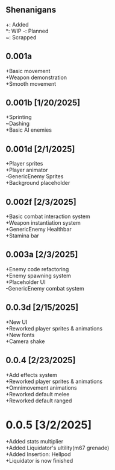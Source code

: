 ## Shenanigans  
+: Added  
*: WIP 
-: Planned   
~: Scrapped

## 0.001a  
+Basic movement  
+Weapon demonstration  
+Smooth movement  
  
## 0.001b [1/20/2025]  
+Sprinting  
~Dashing  
+Basic AI enemies  
  
## 0.001d [2/1/2025]  
+Player sprites  
+Player animator  
-GenericEnemy Sprites  
+Background placeholder  
  
## 0.002f [2/3/2025]  
+Basic combat interaction system  
+Weapon instantiation system  
+GenericEnemy Healthbar  
+Stamina bar  
  
## 0.003a [2/3/2025]  
+Enemy code refactoring  
+Enemy spawning system  
+Placeholder UI  
-GenericEnemy combat system  

## 0.0.3d [2/15/2025]  
+New UI  
+Reworked player sprites & animations  
+New fonts  
+Camera shake  


## 0.0.4  [2/23/2025]  
+Add effects system  
+Reworked player sprites & animations  
+Omnimovement animations  
+Reworked default melee  
+Reworked default ranged  

# 0.0.5 [3/2/2025]  
+Added stats multiplier  
+Added Liquidator's ultility(m67 grenade)  
+Added Insertion: Hellpod  
+Liquidator is now finished

